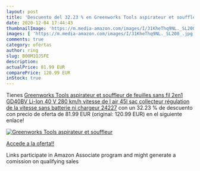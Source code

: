 ```yaml
---
layout: post
title: 'Descuento del 32.23 % en Greenworks Tools aspirateur et souffleur'
date: 2020-12-04 17:44:43
thumbnailImage: 'https://m.media-amazon.com/images/I/31KheThq9NL._SL200_.jpg'
images: [ 'https://m.media-amazon.com/images/I/31KheThq9NL._SL200_.jpg' ]
comments: true
category: ofertas
author: ring
slug: B00M1QJSFE
description:
actualPrice: 81.99 EUR
comparePrice: 120.99 EUR
inStock: true
---
```


Tienes [Greenworks Tools aspirateur et souffleur de feuilles sans fil 2en1 GD40BV  Li-Ion 40 V 280 km/h vitesse de l air  45l sac collecteur  régulation de la vitesse  sans batterie ni chargeur  24227](https://www.amazon.fr/dp/B00M1QJSFE/?tag=tolees0d-21) con un 32.23 % de descuento con precio de oferta de 81.99 EUR (original: 120.99 EUR) en el siguiente enlace!

[![Greenworks Tools aspirateur et souffleur](https://m.media-amazon.com/images/I/31KheThq9NL._SL200_.jpg)](https://www.amazon.fr/dp/B00M1QJSFE/?tag=tolees0d-21)

[Accede a la oferta!!](https://www.amazon.fr/dp/B00M1QJSFE/?tag=tolees0d-21)

Links participate in Amazon Associate program and might generate a comission on qualifying sales



